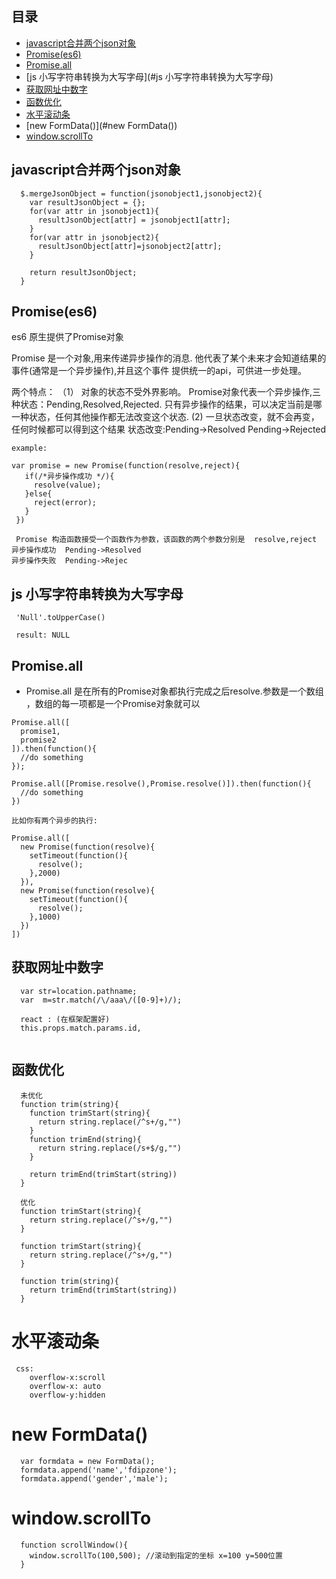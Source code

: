 ## 目录  

- [javascript合并两个json对象](#javascript合并两个json对象)
- [Promise(es6)](#Promise(es6))
- [Promise.all](#Promise.all)
- [js 小写字符串转换为大写字母](#js 小写字符串转换为大写字母)
- [获取网址中数字](#获取网址中数字)
- [函数优化](#函数优化)
- [水平滚动条](#水平滚动条)
- [new FormData()](#new FormData())
- [window.scrollTo](#window.scrollTo)

## javascript合并两个json对象

```
  $.mergeJsonObject = function(jsonobject1,jsonobject2){
    var resultJsonObject = {};
    for(var attr in jsonobject1){
      resultJsonObject[attr] = jsonobject1[attr];
    }  
    for(var attr in jsonobject2){
      resultJsonObject[attr]=jsonobject2[attr];
    }

    return resultJsonObject;
  }

```

## Promise(es6)

  es6 原生提供了Promise对象

  Promise 是一个对象,用来传递异步操作的消息. 他代表了某个未来才会知道结果的事件(通常是一个异步操作),并且这个事件
  提供统一的api，可供进一步处理。

  两个特点：
  （1） 对象的状态不受外界影响。 Promise对象代表一个异步操作,三种状态：Pending,Resolved,Rejected.
       只有异步操作的结果，可以决定当前是哪一种状态，任何其他操作都无法改变这个状态.
   (2)  一旦状态改变，就不会再变，任何时候都可以得到这个结果
        状态改变:Pending->Resolved    Pending->Rejected

   ```
   example:

   var promise = new Promise(function(resolve,reject){
      if(/*异步操作成功 */){
        resolve(value);
      }else{
        reject(error);
      }
    })

    Promise 构造函数接受一个函数作为参数，该函数的两个参数分别是  resolve,reject
   异步操作成功  Pending->Resolved    
   异步操作失败  Pending->Rejec

   ```
   

## js 小写字符串转换为大写字母
  ```
   'Null'.toUpperCase()

   result: NULL

  ```


## Promise.all
-  Promise.all 是在所有的Promise对象都执行完成之后resolve.参数是一个数组  
  ，数组的每一项都是一个Promise对象就可以  

```
Promise.all([
  promise1,
  promise2
]).then(function(){
  //do something
});

Promise.all([Promise.resolve(),Promise.resolve()]).then(function(){
  //do something
})

比如你有两个异步的执行:

Promise.all([
  new Promise(function(resolve){
    setTimeout(function(){
      resolve();
    },2000)
  }),
  new Promise(function(resolve){
    setTimeout(function(){
      resolve();
    },1000)
  })
])

```

## 获取网址中数字

```
  var str=location.pathname;
  var  m=str.match(/\/aaa\/([0-9]+)/);
```

```
  react : (在框架配置好)
  this.props.match.params.id,
  
```

## 函数优化

```
  未优化
  function trim(string){
    function trimStart(string){
      return string.replace(/^s+/g,"")
    }
    function trimEnd(string){
      return string.replace(/s+$/g,"")
    }

    return trimEnd(trimStart(string))
  }

  优化
  function trimStart(string){
    return string.replace(/^s+/g,"")
  }

  function trimStart(string){
    return string.replace(/^s+/g,"")
  }

  function trim(string){
    return trimEnd(trimStart(string))
  }

```

# 水平滚动条

```
 css: 
    overflow-x:scroll
    overflow-x: auto
    overflow-y:hidden
```

# new FormData()

```
  var formdata = new FormData();
  formdata.append('name','fdipzone');
  formdata.append('gender','male');
```


# window.scrollTo


```
  function scrollWindow(){
    window.scrollTo(100,500); //滚动到指定的坐标 x=100 y=500位置
  }
```
